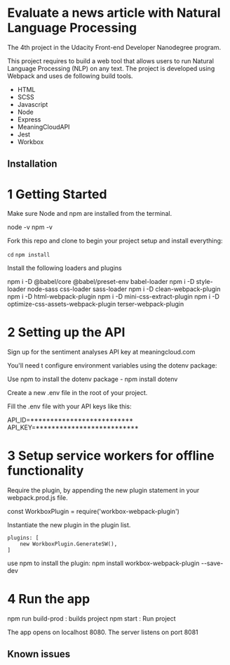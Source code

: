 # Evaluate a news article with Natural Language Processing

The 4th project in the Udacity Front-end Developer Nanodegree program.

This project requires to build a web tool that allows users to run Natural Language Processing (NLP) on any text. The project is developed using Webpack and uses de following build tools.

* HTML
* SCSS
* Javascript
* Node
* Express
* MeaningCloudAPI
* Jest
* Workbox

## Installation

# 1 Getting Started

Make sure Node and npm are installed from the terminal.

node -v
npm -v

Fork this repo and clone to begin your project setup and install everything: 

`cd` <project directory>
`npm install`

Install the following loaders and plugins

npm i -D @babel/core @babel/preset-env babel-loader
npm i -D style-loader node-sass css-loader sass-loader
npm i -D clean-webpack-plugin
npm i -D html-webpack-plugin
npm i -D mini-css-extract-plugin
npm i -D optimize-css-assets-webpack-plugin terser-webpack-plugin

# 2 Setting up the API

Sign up for the sentiment analyses API key at meaningcloud.com

You'll need t configure environment variables using the dotenv package:

Use npm to install the dotenv package - npm install dotenv 

Create a new .env file in the root of your project.

Fill the .env file with your API keys like this:

API_ID=**************************
API_KEY=**************************

# 3 Setup service workers for offline functionality

Require the plugin, by appending the new plugin statement in your webpack.prod.js file.

const WorkboxPlugin = require('workbox-webpack-plugin')

Instantiate the new plugin in the plugin list.

    plugins: [
        new WorkboxPlugin.GenerateSW(),
    ]

use npm to install the plugin:
npm install workbox-webpack-plugin --save-dev

# 4 Run the app
npm run build-prod : builds project
npm start : Run project

The app opens on localhost 8080.
The server listens on port 8081


## Known issues